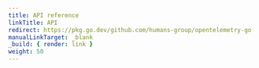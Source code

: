 ```yaml
---
title: API reference
linkTitle: API
redirect: https://pkg.go.dev/github.com/humans-group/opentelemetry-go
manualLinkTarget: _blank
_build: { render: link }
weight: 50
---
```

